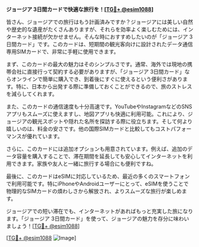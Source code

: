 **ジョージア 3日間カードで快適な旅行を！[[TG💪+ @esim1088](https://t.me/s/esim1088)]**

皆さん、ジョージアでの旅行はもう計画済みですか？ジョージアには美しい自然や歴史的な遺産がたくさんありますが、それらを効率よく楽しむためには、インターネット接続が欠かせません。そんな時におすすめしたいのが「ジョージア 3日間カード」です。このカードは、短期間の観光客向けに設計されたデータ通信専用SIMカードで、非常に手軽に使用できます。

まず、このカードの最大の魅力はそのシンプルさです。通常、海外では現地の携帯会社に直接行って契約する必要がありますが、「ジョージア 3日間カード」ならオンラインで簡単に購入でき、到着後にすぐに使えるという便利さがあります。特に、日本から出発する際に準備しておくことができるので、旅のストレスを減らしてくれます。

また、このカードの通信速度も十分高速です。YouTubeやInstagramなどのSNSアプリもスムーズに使えますし、地図アプリも快適に利用可能。これにより、ジョージアの観光スポットや隠れた名所を探訪する際に役立ちます。そして何より嬉しいのは、料金の安さです。他の国際SIMカードと比較してもコストパフォーマンスが優れています。

さらに、このカードには追加オプションも用意されています。例えば、追加のデータ容量を購入することで、滞在期間を延長しても安心してインターネットを利用できます。家族や友人と一緒に旅行する場合にも便利ですね。

最後に、このカードはeSIMに対応しているため、最近の多くのスマートフォンで利用可能です。特にiPhoneやAndroidユーザーにとって、eSIMを使うことで物理的なSIMカードの煩わしさから解放され、よりスムーズな旅行が楽しめます。

ジョージアでの短い滞在でも、インターネットがあればもっと充実した旅になります。「ジョージア 3日間カード」を使って、ジョージアの魅力を存分に味わいましょう！[[TG💪+ @esim1088](https://t.me/s/esim1088)]

[[TG💪+ @esim1088](https://t.me/s/esim1088) ![Image](https://i.postimg.cc/Y0z9fWf4/image.png)]
